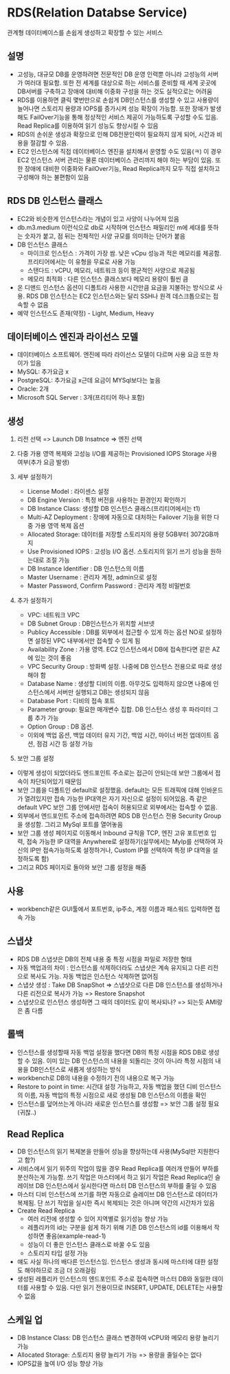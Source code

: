 # RDS(Relation Databse Service)

관계형 데이터베이스를 손쉽게 생성하고 확장할 수 있는 서비스

## 설명

- 고성능, 대규모 DB를 운영하려면 전문적인 DB 운영 인력뿐 아니라 고성능의 서버가 여러대 필요함. 또한 전 세계를 대상으로 하는 서비스를 준비할 때 세계 곳곳에 DB서버를 구축하고 장애에 대비해 이중화 구성을 하는 것도 실적으로는 어려움
- RDS를 이용하면 클릭 몇번만으로 손쉽게 DB인스턴스를 생성할 수 있고 사용량이 늘어나면 스토리지 용량과 IOPS를 증가시켜 성능 확장이 가능함. 또한 장애가 발생해도 FailOver기능을 통해 정상적인 서비스 제공이 가능하도록 구성할 수도 있음. Read Replica를 이용하여 읽기 성능도 향상시킬 수 있음
- RDS의 손쉬운 생성과 확장으로 인해 DB전문인력이 필요하지 않게 되어, 시간과 비용을 절감할 수 있음.
- EC2 인스턴스에 직접 데이터베이스 엔진을 설치해서 운영할 수도 있음(ㅋ) 이 경우 EC2 인스턴스 서버 관리는 물론 데이터베이스 관리까지 해야 하는 부담이 있음. 또한 장애에 대비한 이중화와 FailOver기능, Read Replica까지 모두 직접 설치하고 구성해야 하는 불편함이 있음

## RDS DB 인스턴스 클래스

- EC2와 비슷한게 인스턴스라는 개념이 있고 사양이 나누어져 있음
- db.m3.medium 이런식으로 db로 시작하며 인스턴스 패밀리인 m에 세대를 뜻하는 숫자가 붙고, 점 뒤는 전체적인 사양 규모를 의미하는 단어가 붙음
- DB 인스턴스 클래스
  - 마이크로 인스턴스 : 가격이 가장 쌈. 낮은 vCpu 성능과 적은 메모리를 제공함. 프리티어에서는 이 유형을 무료로 사용 가능
  - 스탠다드 : vCPU, 메모리, 네트워크 등이 평균적인 사양으로 제공됨
  - 메모리 최적화 : 다른 인스턴스 클래스보다 메모리 용량이 훨씬 큼
- 온 디맨드 인스턴스 옵션이 디폴트라 사용한 시간만큼 요금을 지불하는 방식으로 사용. RDS DB 인스턴스는 EC2 인스턴스와는 달리 SSH나 원격 데스크톱으로는 접속할 수 없음
- 예약 인스턴스도 존재(약정) - Light, Medium, Heavy

## 데이터베이스 엔진과 라이선스 모델

- 데이터베이스 소프트웨어. 엔진에 따라 라이선스 모델이 다르며 사용 요금 또한 차이가 있음
- MySQL: 추가요금 x
- PostgreSQL: 추가요금 x근데 요금이 MYSql보다는 높음
- Oracle: 2개
- Microsoft SQL Server : 3개(프리티어 하나 포함)

## 생성

1. 리전 선택 => Launch DB Insatnce => 엔진 선택
2. 다중 가용 영역 복제와 고성능 I/O를 제공하는 Provisioned IOPS Storage 사용 여부(추가 요금 발생)
3. 세부 설정하기

   - License Model : 라이센스 설정
   - DB Engine Version : 특정 버전을 사용하는 환경인지 확인하기
   - DB Instance Class: 생성할 DB 인스턴스 클래스(프리티어에서는 t1)
   - Multi-AZ Deployment : 장애에 자동으로 대처하는 Failover 기능을 위한 다중 가용 영역 복제 옵션
   - Allocated Storage: 데이터를 저장할 스토리지의 용량 5GB부터 3072GB까지
   - Use Provisioned IOPS : 고성능 I/O 옵션. 스토리지의 읽기 쓰기 성능을 원하는대로 조절 가능
   - DB Instance Identifier : DB 인스턴스의 이름
   - Master Username : 관리자 계정, admin으로 설정
   - Master Password, Confirm Password : 관리자 계정 비밀번호

4. 추가 설정하기

   - VPC: 네트워크 VPC
   - DB Subnet Group : DB인스턴스가 위치할 서브넷
   - Publicy Accessible : DB를 외부에서 접근할 수 있게 하는 옵션 NO로 설정하면 설정된 VPC 내부에서만 접속할 수 있게 됨
   - Availability Zone : 가용 영역. EC2 인스턴스에서 DB에 접속한다면 같은 AZ에 있는 것이 좋음
   - VPC Security Group : 방화벽 설정. 나중에 DB 인스턴스 전용으로 따로 생성해야 함
   - Database Name : 생성할 디비의 이름. 아무것도 입력하지 않으면 나중에 인스턴스에서 서버만 실행되고 DB는 생성되지 않음
   - Database Port : 디비의 접속 포트
   - Parameter group: 필요한 매개변수 집합. DB 인스턴스 생성 후 파라미터 그룹 추가 가능
   - Option Group : DB 옵션.
   - 이외에 백업 옵션, 백업 데이터 유지 기간, 백업 시간, 마이너 버전 업데이트 옵션, 점검 시간 등 설정 가능

5. 보안 그룹 설정

- 이렇게 생성이 되었더라도 엔드포인트 주소로는 접근이 안되는데 보안 그룹에서 접속이 차단되어있기 때문임
- 보안 그룹을 디폴트인 default로 설정했음. default는 모든 트래픽에 대해 인바운드가 열려있지만 접속 가능한 IP대역은 자기 자신으로 설정이 되어있음. 즉 같은 default VPC 보안 그룹 안에서만 접속이 허용되므로 외부에서는 접속할 수 없음.
- 외부에서 엔드포인트 주소에 접속하려면 RDS DB 인스턴스 전용 Security Group을 생성함. 그리고 MySql 포트를 열어놓음
- 보안 그룹 생성 페이지로 이동해서 Inbound 규칙을 TCP, 엔진 고유 포트번호 입력, 접속 가능한 IP 대역을 Anywhere로 설정하기(실무에서는 MyIp를 선택하여 자신의 IP만 접속가능하도록 설정하거나, Custom IP를 선택하여 특정 IP 대역을 설정하도록 함)
- 그리고 RDS 페이지로 돌아와 보안 그룹 설정을 해줌

## 사용

- workbench같은 GUI툴에서 포트번호, ip주소, 계정 이름과 패스워드 입력하면 접속 가능

## 스냅샷

- RDS DB 스냅샷은 DB의 전체 내용 중 특정 시점을 파일로 저장한 형태
- 자동 백업과의 차이 : 인스턴스를 삭제하더라도 스냅샷은 계속 유지되고 다른 리전으로 복사도 가능. 자동 백업은 인스턴스 삭제하면 없어짐
- 스냅샷 생성 : Take DB SnapShot => 스냅샷으로 다른 DB 인스턴스를 생성하거나 다른 리전으로 복사가 가능 => Restore Snapshot
- 스냅샷으로 인스턴스 생성하면 그 때의 데이터도 같이 복사되나? => 되는듯 AMI랑은 좀 다름

## 롤백

- 인스턴스를 생성할때 자동 백업 설정을 했다면 DB의 특정 시점을 RDS DB로 생성할 수 있음. 이미 있는 DB 인스턴스의 내용을 되돌리는 것이 아니라 특정 시점의 내용을 DB인스턴스로 새롭게 생성하는 방식
- workbench로 DB의 내용을 수정하기 전의 내용으로 복구 가능
- Restore to point in time: 시간대 설정 가능하고, 자동 백업을 했던 디비 인스턴스의 이름, 자동 백업의 특정 시점으로 새로 생성될 DB 인스턴스의 이름을 확인
- 인스턴스를 덮어쓰는게 아니라 새로운 인스턴스를 생성함 => 보안 그룹 설정 필요(귀찮..)

## Read Replica

- DB 인스턴스의 읽기 복제본을 만들어 성능을 향상하는데 사용(MySql만 지원한다고 함?)
- 서비스에서 읽기 위주의 작업이 많을 경우 Read Replica를 여러개 만들어 부하를 분산하는게 가능함. 쓰기 작업은 마스터에서 하고 읽기 작업은 Read Replica인 슬레이브 DB 인스턴스에서 실시한다면 마스터 DB 인스턴스의 부하를 줄일 수 있음
- 마스터 디비 인스턴스에 쓰기를 하면 자동으로 슬레이브 DB 인스턴스로 데이터가 복제됨. 단 쓰기 작업을 실시한 즉시 복제되는 것은 아니며 약간의 시간차가 있음
- Create Read Replica
  - 여러 리전에 생성할 수 있어 지역별로 읽기성능 향상 가능
  - 레플리카의 id는 구분을 쉽게 하기 위해 기존 DB 인스턴스의 id를 이용해서 작성하면 좋음(example-read-1)
  - 성능이 더 좋은 인스턴스 클래스로 바꿀 수도 있음
  - 스토리지 타입 설정 가능
- 얘도 사실 하나의 배다른 인스턴스임. 인스턴스 생성과 동시에 마스터에 대한 설정도 해야하므로 조금 더 오래걸림
- 생성된 레플리카 인스턴스의 엔드포인트 주소로 접속하면 마스터 DB와 동일한 데이터를 사용할 수 있음. 다만 읽기 전용이므로 INSERT, UPDATE, DELETE는 사용할 수 없음

## 스케일 업

- DB Instance Class: DB 인스턴스 클래스 변경하여 vCPU와 메모리 용량 늘리기 가능
- Allocated Storage: 스토리지 용량 늘리기 가능 => 용량을 줄일수는 없다
- IOPS값을 높여 I/O 성능 향상 가능
